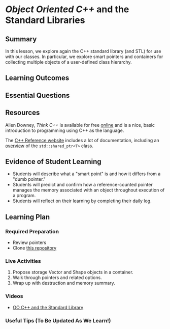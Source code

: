 <!--
This "lecture" or "lesson" template is adapted from the one provided here:
 http://www.buffalo.edu/ubcei/enhance/teaching/lesson-planning.html
Although the page produced from this is learner-facing, some of the
lesson plan structure
-->

# *Object Oriented C++* and the Standard Libraries           

## Summary

<!--
Short description of the lesson.
-->

In this lesson, we explore again the C++ standard library (and STL) for use
with our classes.  In particular, we explore smart pointers and containers
for collecting multiple objects of a user-defined class hierarchy.  

<!--
********* STAGE 1 - DESIRED RESULTS ********************************************
-->

## Learning Outcomes

<!--
      What course goals or outcomes will this lesson address?
-->



## Essential Questions

<!--
      What question(s) will your students be able to answer by the end of
      instruction?
-->

## Resources

<!--
      What resources can be made available to your student to support their
      active learning?
      What formats are best suited to complement your course material?
-->

Allen Downey, *Think C++* is available for
free [online](http://greenteapress.com/thinkcpp/thinkCScpp.pdf) and is a nice,
basic introduction to programming using C++ as the language.

The [C++ Reference website](https://en.cppreference.com) includes a lot of documentation, including
an [overview](https://en.cppreference.com/w/cpp/memory/shared_ptr) of the `std::shared_ptr<T>` class.



<!--
********* STAGE 2 - ASSESSMENT EVIDENCE ****************************************
-->

##  Evidence of Student Learning

<!--
      How will you assess students’ prior knowledge?
      What criteria will be used to assess student performance?
      What evidence will be collected to demonstrate achievement?
      How will students reflect and self-assess their learning?
-->

  - Students will describe what a "smart point" is and how it
    differs from a "dumb pointer."
  - Students will predict and confirm how a reference-counted pointer manages
    the memory associated with an object throughout execution of
    a program.
  - Students will reflect on their learning by completing their daily log.


<!--
********* STAGE 3 - LEARNING PLAN ****************************************
-->


## Learning Plan

<!--
List the steps in chronological order to create a timeline of what
will occur in your lesson.

Consider how each of the components below will be included in your
lesson if applicable:

   - Anticipatory Sets/Hooks
       * How will you introduce the material and capture their attention?
   - Teacher Modeling
       * What instructional content and techniques will be incorporated
         into this lesson?
   - Guided Practice
       * How will you scaffold information for your students?
       * How will collaborative learning be used?
   - Learning Activities
       * How will students actively engage with the material?
       * How will students work towards achievement of the learning outcomes?
   - Independent Practice
       * How will students show evidence of learning?
   - Reflection
       * What have you learned about your teaching and content covered in this unit?
       * What changes or adjustments could you make?
       * What were the strongest features of your unit?
       * What are your overall reflections in the course to this point?
   - Conclusion and Preview
       * What should students take away from this lesson?
       * What will happen next? Why?
-->

### Required Preparation

  - Review pointers
  - Clone [this repository]()

### Live Activities

  1. Propose storage Vector and Shape objects in a container.
  2. Walk through pointers and related options.
  3. Wrap up with destruction and memory summary.

### Videos

- [OO C++ and the Standard Library](tbd)



### Useful Tips (To Be Updated As We Learn!)


<!--  

NOTES  




-->
